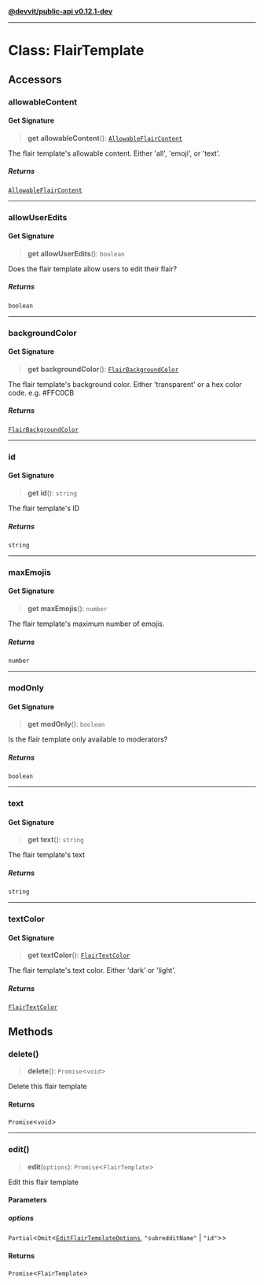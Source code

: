 [**@devvit/public-api v0.12.1-dev**](../../README.md)

---

# Class: FlairTemplate

## Accessors

<a id="allowablecontent"></a>

### allowableContent

#### Get Signature

> **get** **allowableContent**(): [`AllowableFlairContent`](../type-aliases/AllowableFlairContent.md)

The flair template's allowable content. Either 'all', 'emoji', or 'text'.

##### Returns

[`AllowableFlairContent`](../type-aliases/AllowableFlairContent.md)

---

<a id="allowuseredits"></a>

### allowUserEdits

#### Get Signature

> **get** **allowUserEdits**(): `boolean`

Does the flair template allow users to edit their flair?

##### Returns

`boolean`

---

<a id="backgroundcolor"></a>

### backgroundColor

#### Get Signature

> **get** **backgroundColor**(): [`FlairBackgroundColor`](../type-aliases/FlairBackgroundColor.md)

The flair template's background color. Either 'transparent' or a hex color code. e.g. #FFC0CB

##### Returns

[`FlairBackgroundColor`](../type-aliases/FlairBackgroundColor.md)

---

<a id="id"></a>

### id

#### Get Signature

> **get** **id**(): `string`

The flair template's ID

##### Returns

`string`

---

<a id="maxemojis"></a>

### maxEmojis

#### Get Signature

> **get** **maxEmojis**(): `number`

The flair template's maximum number of emojis.

##### Returns

`number`

---

<a id="modonly"></a>

### modOnly

#### Get Signature

> **get** **modOnly**(): `boolean`

Is the flair template only available to moderators?

##### Returns

`boolean`

---

<a id="text"></a>

### text

#### Get Signature

> **get** **text**(): `string`

The flair template's text

##### Returns

`string`

---

<a id="textcolor"></a>

### textColor

#### Get Signature

> **get** **textColor**(): [`FlairTextColor`](../type-aliases/FlairTextColor.md)

The flair template's text color. Either 'dark' or 'light'.

##### Returns

[`FlairTextColor`](../type-aliases/FlairTextColor.md)

## Methods

<a id="delete"></a>

### delete()

> **delete**(): `Promise`\<`void`\>

Delete this flair template

#### Returns

`Promise`\<`void`\>

---

<a id="edit"></a>

### edit()

> **edit**(`options`): `Promise`\<`FlairTemplate`\>

Edit this flair template

#### Parameters

##### options

`Partial`\<`Omit`\<[`EditFlairTemplateOptions`](../type-aliases/EditFlairTemplateOptions.md), `"subredditName"` \| `"id"`\>\>

#### Returns

`Promise`\<`FlairTemplate`\>
